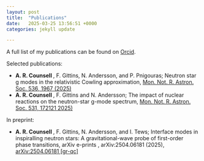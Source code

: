 ```yaml
---
layout: post
title:  "Publications"
date:   2025-03-25 13:56:51 +0000
categories: jekyll update

---
```


A full list of my publications can be found on <a href="https://orcid.org/0000-0002-4532-7440">Orcid</a>. 


Selected publications:

*  <b> A. R. Counsell </b> , F. Gittins, N. Andersson, and
P. Pnigouras; Neutron star g modes in the relativistic
Cowling approximation, <a href="https://academic.oup.com/mnras/article/536/2/1967/7920787?login=false"> Mon. Not. R. Astron. Soc. 536, 1967 (2025)</a>
*   <b> A. R. Counsell </b> , F. Gittins and N. Andersson; The impact of nuclear reactions on the neutron-star g-mode spectrum, <a href="https://academic.oup.com/mnras/article/531/1/1721/7668474?login=false"> Mon. Not. R. Astron. Soc. 531, 172121  2025)</a>

In preprint:

* <b> A. R. Counsell </b>, F. Gittins, N. Andersson, and I. Tews; Interface modes in inspiralling neutron stars: A gravitational-wave probe of first-order phase transitions, arXiv e-prints , arXiv:2504.06181 (2025), <a href="https://arxiv.org/abs/2504.06181"> arXiv:2504.06181 [gr-qc] </a>
